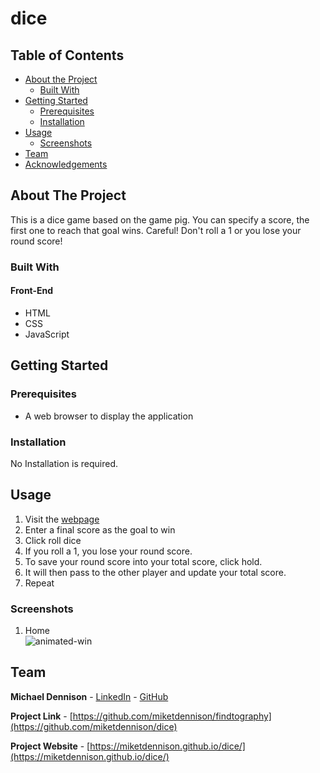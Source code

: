 # dice
## Table of Contents

* [About the Project](#about-the-project)
  * [Built With](#built-with)
* [Getting Started](#getting-started)
  * [Prerequisites](#prerequisites)
  * [Installation](#installation)
* [Usage](#usage)
  * [Screenshots](#sceenshots)
* [Team](#team)
* [Acknowledgements](#acknowledgements)

## About The Project
This is a dice game based on the game pig. You can specify a score, the first one to reach that goal wins. Careful! Don't roll a 1 or you lose your round score!


### Built With
#### Front-End
* HTML
* CSS
* JavaScript

## Getting Started

### Prerequisites
* A web browser to display the application


### Installation  
No Installation is required.


## Usage
1. Visit the [webpage](https://github.com/miketdennison/dice)
2. Enter a final score as the goal to win
3. Click roll dice
4. If you roll a 1, you lose your round score. 
5. To save your round score into your total score, click hold.
6. It will then pass to the other player and update your total score.
7. Repeat

### Screenshots
1. Home  
![animated-win][animated-win]  


## Team
**Michael Dennison** - [LinkedIn](https://linkedin.com/in/michaeltdennison) - [GitHub](https://github.com/michaeltdennison)    

**Project Link** - [https://github.com/miketdennison/findtography](https://github.com/miketdennison/dice)  

**Project Website** - [https://miketdennison.github.io/dice/](https://miketdennison.github.io/dice/)


<!-- IMAGES -->
[animated-win]: dice-win.gif

